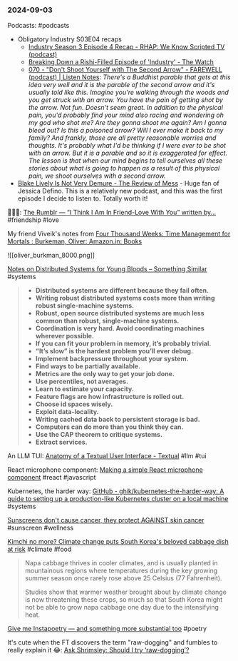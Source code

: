 ### 2024-09-03
Podcasts: #podcasts 
* Obligatory Industry S03E04 recaps
	* [Industry Season 3 Episode 4 Recap - RHAP: We Know Scripted TV (podcast)](https://lnns.co/XDUZS05pKRT)
	* [Breaking Down a Rishi-Filled Episode of 'Industry' - The Watch](https://www.listennotes.com/podcasts/the-watch/breaking-down-a-rishi-filled-XnvIpVqWurK/)
	* [070 - "Don't Shoot Yourself with The Second Arrow" - FAREWELL (podcast) | Listen Notes](https://lnns.co/zsDhGtA1CEa): _There's a Buddhist parable that gets at this idea very well and it is the parable of the second arrow and it's usually told like this. Imagine you're walking through the woods and you get struck with an arrow. You have the pain of getting shot by the arrow. Not fun. Doesn't seem great. In addition to the physical pain, you'd probably find your mind also racing and wondering oh my god who shot me? Are they gonna shoot me again? Am I gonna bleed out? Is this a poisoned arrow? Will I ever make it back to my family? And frankly, those are all pretty reasonable worries and thoughts. It's probably what I'd be thinking if I were ever to be shot with an arrow. But it is a parable and so it is exaggerated for effect. The lesson is that when our mind begins to tell ourselves all these stories about what is going to happen as a result of this physical pain, we shoot ourselves with a second arrow._
* [Blake Lively Is Not Very Demure - The Review of Mess](https://lnns.co/z_PVOLAyBsc) - Huge fan of Jessica Defino. This is a relatively new podcast, and this was the first episode I decide to listen to. Totally worth it!


🫶🏽🥺: [The Rumblr — “I Think I Am In Friend-Love With You” written by...](https://therumpus.tumblr.com/post/36880088831/i-think-i-am-in-friend-love-with-you-written-by/amp) #friendship #love

My friend Viveik's notes from [Four Thousand Weeks: Time Management for Mortals : Burkeman, Oliver: Amazon.in: Books](https://www.amazon.in/Four-Thousand-Weeks-Management-Mortals/dp/0374159122)

![[oliver_burkman_8000.png]]

[Notes on Distributed Systems for Young Bloods – Something Similar](https://www.somethingsimilar.com/2013/01/14/notes-on-distributed-systems-for-young-bloods/) #systems

> - **Distributed systems are different because they fail often.**
> - **Writing robust distributed systems costs more than writing robust single-machine systems.**
> - **Robust, open source distributed systems are much less common than robust, single-machine systems.**
> - **Coordination is very hard. Avoid coordinating machines wherever possible.**
> - **If you can fit your problem in memory, it’s probably trivial.**
> - **“It’s slow” is the hardest problem you’ll ever debug.**
> - **Implement backpressure throughout your system.**
> - **Find ways to be partially available.**
> - **Metrics are the only way to get your job done.**
> - **Use percentiles, not averages.**
> - **Learn to estimate your capacity.**
> - **Feature flags are how infrastructure is rolled out.**
> - **Choose id spaces wisely.**
> - **Exploit data-locality.**
> - **Writing cached data back to persistent storage is bad.**
> - **Computers can do more than you think they can.**
> - **Use the CAP theorem to critique systems.**
> - **Extract services.**

An LLM TUI: [Anatomy of a Textual User Interface - Textual](https://textual.textualize.io/blog/2024/09/15/anatomy-of-a-textual-user-interface/) #llm #tui

React microphone component: [Making a simple React microphone component](https://cassidoo.co/post/react-microphone/) #react #javascript

Kubernetes, the harder way: [GitHub - ghik/kubernetes-the-harder-way: A guide to setting up a production-like Kubernetes cluster on a local machine](https://github.com/ghik/kubernetes-the-harder-way/tree/main) #systems 

[Sunscreens don't cause cancer, they protect AGAINST skin cancer](https://immunologic.substack.com/p/sunscreens-dont-cause-cancer-they) #sunscreen #wellness 

[Kimchi no more? Climate change puts South Korea's beloved cabbage dish at risk](https://www.reuters.com/world/asia-pacific/kimchi-no-more-climate-change-puts-south-koreas-beloved-cabbage-dish-risk-2024-09-03/) #climate #food 

> Napa cabbage thrives in cooler climates, and is usually planted in mountainous regions where temperatures during the key growing summer season once rarely rose above 25 Celsius (77 Fahrenheit).
> 
> Studies show that warmer weather brought about by climate change is now threatening these crops, so much so that South Korea might not be able to grow napa cabbage one day due to the intensifying heat.

[Give me Instapoetry — and something more substantial too](https://on.ft.com/3XrUZEe) #poetry

It's cute when the FT discovers the term "raw-dogging" and fumbles to really explain it 😂: [Ask Shrimsley: Should I try ‘raw-dogging’?](https://on.ft.com/3Td841M)